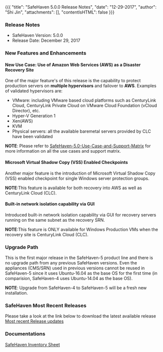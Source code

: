 
{{{
  "title": "SafeHaven 5.0.0 Release Notes",
  "date": "12-29-2017",
  "author": "Shi Jin",
  "attachments": [],
  "contentIsHTML": false
}}}

### Release Notes

- SafeHaven Version: 5.0.0
- Release Date: December 29, 2017

### New Features and Enhancements
#### New Use Case: Use of Amazon Web Services (AWS) as a Disaster Recovery Site

One of the major feature's of this release is the capability to protect production servers on **multiple hypervisors** and failover to **AWS**. Examples of validated hypervisors are:
* VMware: including VMware based cloud platforms such as CenturyLink Cloud, CenturyLink Private Cloud on VMware Cloud Foundation (vCloud Director), etc.
* Hyper-V Generation 1
* Xen(AWS)
* KVM
* Physical servers: all the available baremetal servers provided by CLC have been validated

**NOTE**: Please refer to [SafeHaven-5.0-Use-Case-and-Support-Matrix](SafeHaven-5.0-Use-Case-and-Support-Matrix.md) for more information on all the use cases and support matrix.

#### Microsoft Virtual Shadow Copy (VSS) Enabled Checkpoints
Another major feature is the introduction of Microsoft Virtual Shadow Copy (VSS) enabled checkpoint for single Windows server protection groups.

**NOTE**:This feature is available for both recovery into AWS as well as CenturyLink Cloud (CLC).

#### Built-in network isolation capability via GUI
Introduced built-in network isolation capability via GUI for recovery servers running on the same subnet as the recovery SRN.

**NOTE**:This feature is ONLY available for Windows Production VMs when the recovery site is CenturyLink Cloud (CLC).

### Upgrade Path
This is the first major release in the SafeHaven-5 product line and there is no upgrade path from any previous SafeHaven versions. Even the appliances (CMS/SRN) used in previous versions cannot be reused in SafeHaven-5 since it uses Ubuntu-16.04 as the base OS for the first time (in comparision, SafeHaven-4 uses Ubuntu-14.04 as the base OS).

**NOTE**: Upgrade from SafeHaven-4 to SafeHaven-5 will be a fresh new installation.

### SafeHaven Most Recent Releases
Please take a look at the link below to download the latest available release  
[Most recent Release updates](../Overview/Most-Recent-SafeHaven-Release-Updates.md)

### Documentations

[SafeHaven Inventory Sheet](https://download.safehaven.ctl.io/SH-5-Docs/SafeHaven-Inventory-Sheet-Azure.xlsm)
